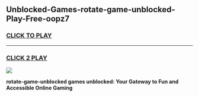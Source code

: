 
## Unblocked-Games-rotate-game-unblocked-Play-Free-oopz7
<h3>
<a href="https://premium76.site?title=rotate-game-unblocked&ref=18A">CLICK TO PLAY</a></h3>
<hr>

<h3>
<a href="https://premium76.site?title=rotate-game-unblocked&ref=18A">CLICK 2 PLAY</a>
  
</h3>

<a href="https://premium76.site?title=rotate-game-unblocked&ref=18A"><img src="https://clearcache.store/games.png"></a>


**rotate-game-unblocked games unblocked: Your Gateway to Fun and Accessible Online Gaming**
